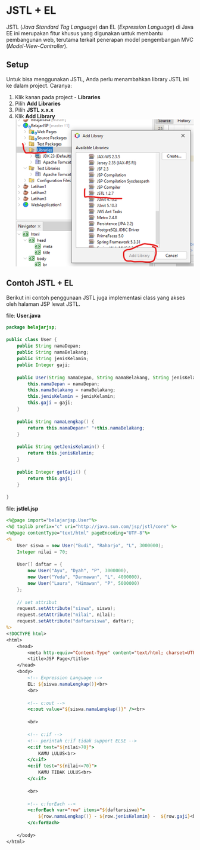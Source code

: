# JSTL + EL

JSTL (_Java Standard Tag Language_) dan EL (_Expression Language_) di Java EE ini merupakan fitur khusus yang digunakan untuk membantu pembangunan web, terutama terkait penerapan model pengembangan MVC (_Model-View-Controller_).

## Setup
Untuk bisa menggunakan JSTL, Anda perlu menambahkan library JSTL ini ke dalam project. Caranya:
1. Klik kanan pada project - **Libraries**
2. Pilih **Add Libraries**
3. Pilih **JSTL x.x.x**
4. Klik **Add Library**\
   ![](res/jstl-1.png)

## Contoh JSTL + EL
Berikut ini contoh penggunaan JSTL juga implementasi class yang akses oleh halaman JSP lewat JSTL.

file: **User.java**
```java
package belajarjsp;

public class User {
    public String namaDepan;
    public String namaBelakang;
    public String jenisKelamin;
    public Integer gaji;
    
    public User(String namaDepan, String namaBelakang, String jenisKelamin, Integer gaji) {
        this.namaDepan = namaDepan;
        this.namaBelakang = namaBelakang;
        this.jenisKelamin = jenisKelamin;
        this.gaji = gaji;
    }
    
    public String namaLengkap() {
        return this.namaDepan+" "+this.namaBelakang;
    }

    public String getJenisKelamin() {
        return this.jenisKelamin;
    }

    public Integer getGaji() {
        return this.gaji;
    }

}
```

file: **jstlel.jsp**
```jsp
<%@page import="belajarjsp.User"%>
<%@ taglib prefix="c" uri="http://java.sun.com/jsp/jstl/core" %>
<%@page contentType="text/html" pageEncoding="UTF-8"%>
<%
    User siswa = new User("Budi", "Raharjo", "L", 3000000);
    Integer nilai = 70;

    User[] daftar = {
        new User("Ayu", "Dyah", "P", 3000000),
        new User("Yuda", "Darmawan", "L", 4000000),
        new User("Laura", "Himawan", "P", 5000000)
    };

    // set attribut
    request.setAttribute("siswa", siswa);
    request.setAttribute("nilai", nilai);
    request.setAttribute("daftarsiswa", daftar);
%>
<!DOCTYPE html>
<html>
    <head>
        <meta http-equiv="Content-Type" content="text/html; charset=UTF-8">
        <title>JSP Page</title>
    </head>
    <body>
        <!-- Expression Language -->
        EL: ${siswa.namaLengkap()}<br>
        <br>

        <!-- c:out -->
        <c:out value="${siswa.namaLengkap()}" /><br>

        <br>
        
        <!-- c:if -->
        <!-- perintah c:if tidak support ELSE -->
        <c:if test="${nilai>70}">
            KAMU LULUS<br>
        </c:if>
        <c:if test="${nilai<=70}">
            KAMU TIDAK LULUS<br>
        </c:if>

        <br>

        <!-- c:forEach -->
        <c:forEach var="row" items="${daftarsiswa}">
            ${row.namaLengkap()} - ${row.jenisKelamin} -  ${row.gaji}<br>
        </c:forEach>

    </body>
</html>
```